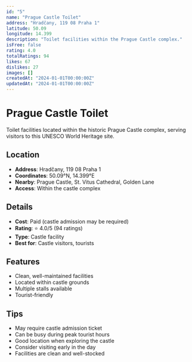 ```yaml
---
id: "5"
name: "Prague Castle Toilet"
address: "Hradčany, 119 08 Praha 1"
latitude: 50.09
longitude: 14.399
description: "Toilet facilities within the Prague Castle complex."
isFree: false
rating: 4.0
totalRatings: 94
likes: 67
dislikes: 27
images: []
createdAt: "2024-01-01T00:00:00Z"
updatedAt: "2024-01-01T00:00:00Z"
---
```


# Prague Castle Toilet

Toilet facilities located within the historic Prague Castle complex, serving visitors to this UNESCO World Heritage site.

## Location

- **Address**: Hradčany, 119 08 Praha 1
- **Coordinates**: 50.09°N, 14.399°E
- **Nearby**: Prague Castle, St. Vitus Cathedral, Golden Lane
- **Access**: Within the castle complex

## Details

- **Cost**: Paid (castle admission may be required)
- **Rating**: ⭐ 4.0/5 (94 ratings)
- **Type**: Castle facility
- **Best for**: Castle visitors, tourists

## Features

- Clean, well-maintained facilities
- Located within castle grounds
- Multiple stalls available
- Tourist-friendly

## Tips

- May require castle admission ticket
- Can be busy during peak tourist hours
- Good location when exploring the castle
- Consider visiting early in the day
- Facilities are clean and well-stocked
